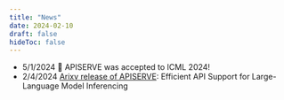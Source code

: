 ```yaml
---
title: "News"
date: 2024-02-10
draft: false
hideToc: false
---
```


- 5/1/2024 🎉 APISERVE was accepted to ICML 2024! 
- 2/4/2024 [Arixv release of APISERVE](https://arxiv.org/pdf/2402.01869.pdf): Efficient API Support for Large-Language Model Inferencing
